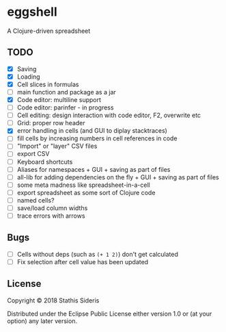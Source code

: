 # eggshell

A Clojure-driven spreadsheet

## TODO

- [x] Saving
- [x] Loading
- [x] Cell slices in formulas
- [ ] main function and package as a jar
- [X] Code editor: multiline support
- [ ] Code editor: parinfer - in progress
- [ ] Cell editing: design interaction with code editor, F2, overwrite etc
- [ ] Grid: proper row header
- [X] error handling in cells (and GUI to diplay stacktraces)
- [ ] fill cells by increasing numbers in cell references in code
- [ ] "Import" or "layer" CSV files
- [ ] export CSV
- [ ] Keyboard shortcuts
- [ ] Aliases for namespaces + GUI + saving as part of files
- [ ] all-lib for adding dependencies on the fly + GUI + saving as part of files
- [ ] some meta madness like spreadsheet-in-a-cell
- [ ] export spreadsheet as some sort of Clojure code
- [ ] named cells?
- [ ] save/load column widths
- [ ] trace errors with arrows

## Bugs

- [ ] Cells without deps (such as `(+ 1 2)`) don't get calculated
- [ ] Fix selection after cell value has been updated

## License

Copyright © 2018 Stathis Sideris

Distributed under the Eclipse Public License either version 1.0 or (at
your option) any later version.
